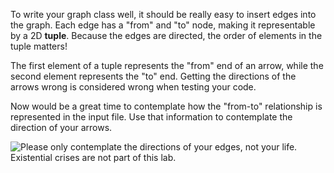 <!--title={Initializing the Graph: Adding the Edges}-->

<!--badges={Python:7,Algorithms:15}-->

<!--concepts={directedGraphs, introToGraphs, useOfGraphs}-->

To write your graph class well, it should be really easy to insert edges into the graph. Each edge has a "from" and "to" node, making it representable by a 2D **tuple**. Because the edges are directed, the order of elements in the tuple matters!

The first element of a tuple represents the "from" end of an arrow, while the second element represents the "to" end. Getting the directions of the arrows wrong is considered wrong when testing your code.

Now would be a great time to contemplate how the "from-to" relationship is represented in the input file. Use that information to contemplate the direction of your arrows.

![Please only contemplate the directions of your edges, not your life. Existential crises are not part of this lab.](https://images.pexels.com/photos/38640/directory-traffic-note-shield-38640.jpeg?auto=compress&cs=tinysrgb&dpr=2&h=750&w=1260)